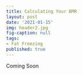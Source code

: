 ```yaml
---
title: Calculating Your BMR
layout: post
date: '2021-01-15'
img: header2.jpg
fig-caption: null
tags:
- Fat Freezing
published: true
---
```


Coming Soon
